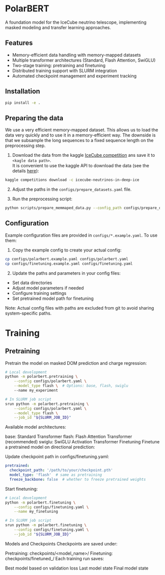 # PolarBERT

A foundation model for the IceCube neutrino telescope, implementing masked modeling and transfer learning approaches.

## Features
- Memory-efficient data handling with memory-mapped datasets
- Multiple transformer architectures (Standard, Flash Attention, SwiGLU)
- Two-stage training: pretraining and finetuning
- Distributed training support with SLURM integration
- Automated checkpoint management and experiment tracking

## Installation
```bash
pip install -e .
```

## Preparing the data
We use a very efficient memory-mapped dataset. This allows us to load the data very quickly and to use it in a memory-efficient way.
The downside is that we subsample the long sequences to a fixed sequence length on the preprocessing step.


1) Download the data from the kaggle [IceCube competition](https://www.kaggle.com/competitions/icecube-neutrinos-in-deep-ice/data)
ans save it to `<kagle data path>`.\
It is convenient to use the kaggle API to download the data (see the details [here](https://github.com/Kaggle/kaggle-api#api-credentials)):
```bash
kaggle competitions download -c icecube-neutrinos-in-deep-ice
```  
2) Adjust the paths in the `configs/prepare_datasets.yaml` file. 

3) Run the preprocessing script:
```bash
python scripts/prepare_memmaped_data.py --config_path configs/prepare_datasets.yaml
```

## Configuration
Example configuration files are provided in `configs/*.example.yaml`. To use them:

1. Copy the example config to create your actual config:
```bash
cp configs/polarbert.example.yaml configs/polarbert.yaml
cp configs/finetuning.example.yaml configs/finetuning.yaml
```

2. Update the paths and parameters in your config files:
- Set data directories
- Adjust model parameters if needed
- Configure training settings
- Set pretrained model path for finetuning

Note: Actual config files with paths are excluded from git to avoid sharing system-specific paths.

# Training
## Pretraining
Pretrain the model on masked DOM prediction and charge regression:

```bash
# Local development
python -m polarbert.pretraining \
    --config configs/polarbert.yaml \
    --model_type flash \  # Options: base, flash, swiglu
    --name my_experiment

# In SLURM job script
srun python -m polarbert.pretraining \
    --config configs/polarbert.yaml \
    --model_type flash \
    --job_id "${SLURM_JOB_ID}"
```

Available model architectures:

base: Standard Transformer
flash: Flash Attention Transformer (recommended)
swiglu: SwiGLU Activation Transformer
Finetuning
Finetune a pretrained model on directional prediction:

Update checkpoint path in configs/finetuning.yaml:
```yaml
pretrained:
  checkpoint_path: '/path/to/your/checkpoint.pth'
  model_type: 'flash'  # same as pretraining
  freeze_backbone: false  # whether to freeze pretrained weights
```
Start finetuning:
```bash
# Local development
python -m polarbert.finetuning \
    --config configs/finetuning.yaml \
    --name my_finetuning

# In SLURM job script
srun python -m polarbert.finetuning \
    --config configs/finetuning.yaml \
    --job_id "${SLURM_JOB_ID}"
```



Models and Checkpoints
Checkpoints are saved under:

Pretraining: checkpoints/<model_name>/
Finetuning: checkpoints/finetuned_<name>/
Each training run saves:

Best model based on validation loss
Last model state
Final model state